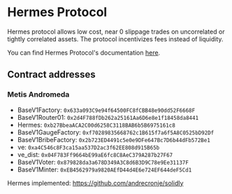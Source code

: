# Hermes Protocol 

Hermes protocol allows low cost, near 0 slippage trades on uncorrelated or tightly correlated assets. The protocol incentivizes fees instead of liquidity.

You can find Hermes Protocol's documentation [here](https://docs.maiadao.io/).

## Contract addresses
### Metis Andromeda
 - BaseV1Factory: `0x633a093C9e94f64500FC8fCBB48e90dd52F6668F`
 - BaseV1Router01: `0x2d4F788fDb262a25161Aa6D6e8e1f18458da8441`
 - Hermes: `0xb27BbeaACA2C00d6258C3118BAB6b5B6975161c8`
 - BaseV1GaugeFactory: `0xf70289835668762c1B615f7a6f5A8C0525bD92Df`
 - BaseV1BribeFactory: `0x2b723ED4491c5e0e9DFe647Bc7D6b44dFb572Be1`
 - ve: `0xa4C546c8F3ca15aa537D2ac3f62EE808d915B65b`
 - ve_dist: `0x04F783Ff9664bE99aE6fc8C8AeC379A287b27F67`
 - BaseV1Voter: `0x879828da3a678D349A3C8d6B3D9C78e9Ee31137F`
 - BaseV1Minter: `0xEB4562979a9820AEfD44d4E6e724EF644deF5Cd1`


Hermes implemented: https://github.com/andrecronje/solidly
